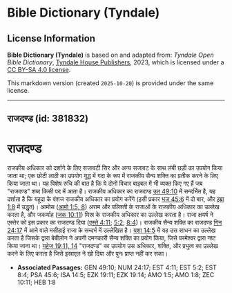 # Bible Dictionary (Tyndale)

## License Information

**Bible Dictionary (Tyndale)** is based on and adapted from: _Tyndale Open Bible Dictionary_, [Tyndale House Publishers](https://tyndaleopenresources.com/), 2023, which is licensed under a [CC BY-SA 4.0 license](https://creativecommons.org/licenses/by-sa/4.0/legalcode.en).

This markdown version (created `2025-10-20`) is provided under the same license.



--------------------------------

## राजदण्ड (id: 381832)

राजदण्ड
=======

राजकीय अधिकार को दर्शाने के लिए सजावटी सिर और अन्य सजावट के साथ लंबी छड़ी का उपयोग किया जाता था; एक छोटी लाठी का उपयोग युद्ध में गदा के रूप में राजकीय सैन्य शक्ति का प्रतीक करने के लिए किया जाता था। यह विशेष रुचि की बात है कि ये दोनों विचार बाइबल में भी व्यक्त किए गए हैं जब "राजदण्ड" शब्द किसी पद में आता है। राजकीय अधिकार का राजदण्ड [उत 49:10](https://ref.ly/Gen49:10) में सन्दर्भित है, यह दर्शाता है कि यहूदा के वंशज राजकीय अधिकार का प्रयोग करेंगे (इसी प्रकार [भज 45:6](https://ref.ly/Ps45:6) में दो बार, और [इब्रा 1:8](https://ref.ly/Heb1:8) में उद्धृत)। आमोस ([आमो 1:5, 8](https://ref.ly/Amos1:5,Amos1:8)) अराम और पलिश्ती के राजाओं के राजकीय अधिकार का उल्लेख करता है, और जकर्याह ([जक 10:11](https://ref.ly/Zech10:11)) मिस्र के राजकीय अधिकार का उल्लेख करता है। राजा क्षयर्ष ने एस्तेर को इस प्रकार का राजदण्ड दिया ([एस्ते 4:11](https://ref.ly/Esth4:11); [5:2](https://ref.ly/Esth5:2); [8:4](https://ref.ly/Esth8:4))। राजकीय सैन्य शक्ति का राजदण्ड [गिन 24:17](https://ref.ly/Num24:17) में आने वाले मसीहाई राजा के सन्दर्भ में उल्लेखित है। [यशा 14:5](https://ref.ly/Isa14:5) में यह उस साधन का उल्लेख करता है जिसके द्वारा बेबीलोन ने अपनी दमनकारी सैन्य शक्ति का प्रयोग किया, जिसे परमेश्वर द्वारा नष्ट किया जाना था। [यहेज 19:11, 14](https://ref.ly/Ezek19:11,Ezek19:14) "राजदण्ड" का उपयोग उस अधिकार, शक्ति, और प्रभुत्व का उल्लेख करने के लिए करता है जिसे इस्राएल ने खो दिया और पुनः प्राप्त नहीं कर सका।

* **Associated Passages:** GEN 49:10; NUM 24:17; EST 4:11; EST 5:2; EST 8:4; PSA 45:6; ISA 14:5; EZK 19:11; EZK 19:14; AMO 1:5; AMO 1:8; ZEC 10:11; HEB 1:8

